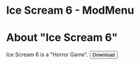 <div class="topmessage2">
    <h1 class="h3">Ice Scream 6 - ModMenu</h1>
</div>
<div class="message2">
    <h1 class="h4">About "Ice Scream 6"</h1>
    <r>Ice Scream 6 is a "Horror Game".</r>
    <button class="download" onclick="link('https://github.com/ZeroZipp/zerozipp.github.io/raw/main/download/icescream6/[ZeroZipp]-IceScream6-v1.0.2.apk')">Download</button>
</div>